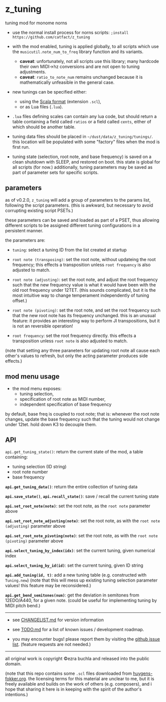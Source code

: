 # z_tuning

tuning mod for monome norns

- use the normal install process for norns scripts: `;install https://github.com/catfact/z_tuning`

- with the mod enabled, tuning is applied globally, to all scripts which use the `musicutil.note_num_to_freq` library function and its variants. 
  - **caveat**: unfortunately, not all scripts use this library; many hardcode their own MIDI->hz conversions and are not open to tuning adjustments.
  - **caveat**: `ratio_to_note_num` remains unchanged because it is mathematically unfeasible in the general case.

- new tunings can be specified either:
  - using the [Scala format](https://www.huygens-fokker.org/scala/scl_format.html) (extension `.scl`),
  - or as Lua files (`.lua`). 

- `.lua` files defining scales can contain any lua code, but should return a table containing a field called `ratios` or a field called `cents`, either of which should be another table.

- tuning data files should be placed in `~/dust/data/z_tuning/tunings/`. this location will be populated with some "factory" files when the mod is first run.

- tuning state (selection, root note, and base frequency) is saved on a clean shutdown with SLEEP, and restored on boot. this state is global for all scripts (for now.)
  additionally, tuning parameters may be saved as part of parameter sets for specific scripts. 

## parameters

as of v0.2.0, `z_tuning` will add a group of parameters to the params list, following the script parameters. (this is awkward, but necessary to avoid corrupting existing script PSETs.)

these parameters can be saved and loaded as part of a PSET, thus allowing different scripts to be assigned different tuning configurations in a persistent manner.

the parameters are:

- `tuning`: select a tuning ID from the list created at startup

- `root note (transposing)`: set the root note, without updateing the root frequency; this effects a transposition unless `root frequency` is also adjusted to match.

- `root note (adjusting)`: set the root note, and adjust the root frequency such that the new frequency value is what it would have been with the old root frequency under 12TET. (this sounds complicated, but it is the most intuitive way to change temperament independently of tuning offset.)

- `root note (pivoting)`: set the root note, and set the root frequency such that the new root note has its frequency unchanged. this is an unusual feature: it provides an interesting way to perform JI transpositions, but it is not an reversible operation!

- `root frequency`: set the root frequency directly. this effects a transposition unless `root note` is also adjusted to match.

(note that setting any three paraneters for updating root note all cause each other's values to refresh, but only the acting parameter produces side effects.)

## mod menu usage

- the mod menu exposes:
  - tuning selection,
  - specification of root note as MIDI number,
  - independent specification of base frequency

by default, base freq is coupled to root note; that is:  whenever the root note changes, update the base frequency such that the tuning would not change under 12tet. hold down K3 to decouple them.

## API

`api.get_tuning_state()`: return the current state of the mod, a table containing:
- tuning selection (ID string)
- root note number
- base frequency

**`api.get_tuning_data()`**: return the entire collection of tuning data

**`api.save_state()`**, **`api.recall_state()`**: save / recall the current tuning state

**`api.set_root_note(note)`**: set the root note, as the `root note` parameter above

**`api.set_root_note_adjusting(note)`**: 
set the root note, as with the `root note (adjusting)` parameter above

**`api.set_root_note_pivoting(note)`**: set the root note, as with the `root note (pivoting)` parameter above

**`api.select_tuning_by_index(idx)`**: set the current tuning, given numerical index

**`api.select_tuning_by_id(id)`**: set the current tuning, given ID string

**`api.add_tuning(id, t)`**: add a new tuning table (e.g. constructed with `Tuning.new`)
(note that this will mess up existing tuning selection parameter values! this feature may be reconsidered.)

**`api.get_bend_semitones(num)`**: get the deviation in semitones from 12EDO/A440, for a given note. 
(could be useful for implementing tuning by MIDI pitch bend.)

------

- see [CHANGELIST.md](CHANGELIST.md) for version information

- see [TODO.md](TODO.md) for a list of known issues / development roadmap.

- you may encounter bugs! please report them by visiting the [github issue list](https://github.com/catfact/z.tuning/issues). (feature requests are not needed.)

------

all original work is copyright ©ezra buchla and released into the public domain.

(note that this repo contains some `.scl` files downloaded from [huygens-fokker.org](https://www.huygens-fokker.org/docs/scalesdir.txt). the licensing terms for this material are unclear to me, but it is freely available and builds on the work of others (e.g. composers), and i hope that sharing it here is in keeping with the spirit of the author's intentions.)
